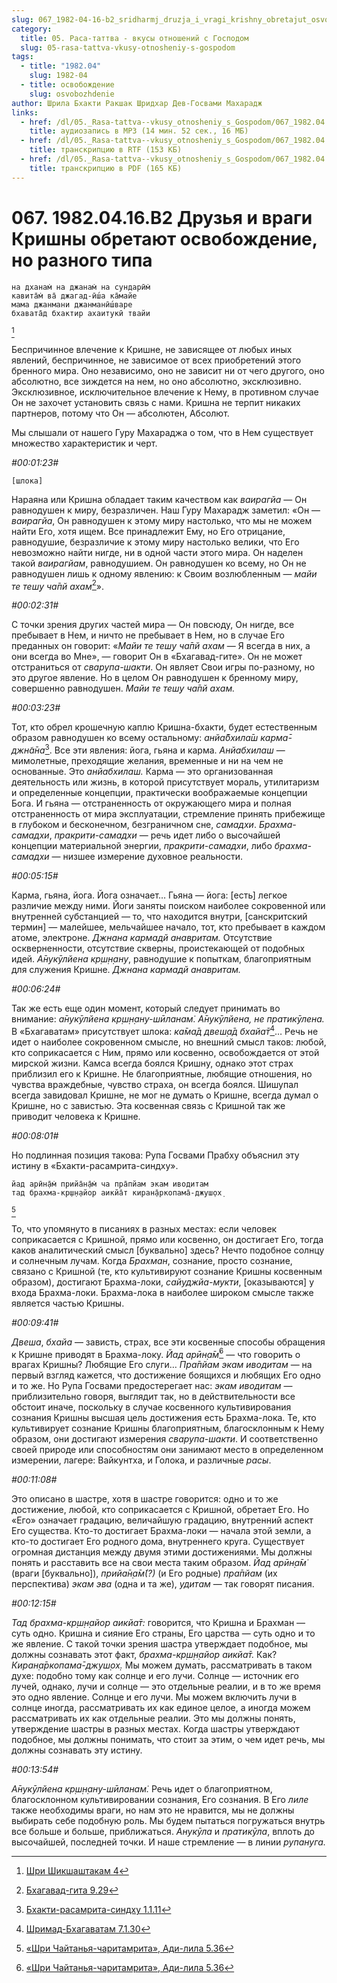 ```yaml
---
slug: 067_1982-04-16-b2_sridharmj_druzja_i_vragi_krishny_obretajut_osvobozhdenie_no_raznogo_tipa
category:
  title: 05. Раса-таттва - вкусы отношений с Господом
  slug: 05-rasa-tattva-vkusy-otnosheniy-s-gospodom
tags:
  - title: "1982.04"
    slug: 1982-04
  - title: освобождение
    slug: osvobozhdenie
author: Шрила Бхакти Ракшак Шридхар Дев-Госвами Махарадж
links:
  - href: /dl/05._Rasa-tattva--vkusy_otnosheniy_s_Gospodom/067_1982.04.16.B2_SridharMj_Druzja_i_vragi_Krishny_obretajut_osvobozhdenie_no_raznogo_tipa.mp3
    title: аудиозапись в MP3 (14 мин. 52 сек., 16 МБ)
  - href: /dl/05._Rasa-tattva--vkusy_otnosheniy_s_Gospodom/067_1982.04.16.B2_SridharMj_Druzja_i_vragi_Krishny_obretajut_osvobozhdenie_no_raznogo_tipa.rtf
    title: транскрипцию в RTF (153 КБ)
  - href: /dl/05._Rasa-tattva--vkusy_otnosheniy_s_Gospodom/067_1982.04.16.B2_SridharMj_Druzja_i_vragi_Krishny_obretajut_osvobozhdenie_no_raznogo_tipa.pdf
    title: транскрипцию в PDF (165 КБ)
---
```


# 067. 1982.04.16.B2 Друзья и враги Кришны обретают освобождение, но разного типа

    на дханам̇ на джанам̇ на сундарӣм̇
    кавита̄м̇ ва̄ джагад-ӣш́а ка̄майе
    мама джанмани джанманӣш́варе
    бхавата̄д бхактир ахаитукӣ твайи
[^_ftn1]

Беспричинное влечение к Кришне, не зависящее от любых иных явлений, беспричинное, не зависимое от всех приобретений этого бренного мира. Оно независимо, оно не зависит ни от чего другого, оно абсолютно, все зиждется на нем, но оно абсолютно, эксклюзивно. Эксклюзивное, исключительное влечение к Нему, в противном случае Он не захочет установить связь с нами. Кришна не терпит никаких партнеров, потому что Он — абсолютен, Абсолют.

Мы слышали от нашего Гуру Махараджа о том, что в Нем существует множество характеристик и черт.

*#00:01:23#*

    [шлока]

Нараяна или Кришна обладает таким качеством как *ваирагйа* — Он равнодушен к миру, безразличен. Наш Гуру Махарадж заметил: «Он — *ваирагйа*, Он равнодушен к этому миру настолько, что мы не можем найти Его, хотя ищем. Все принадлежит Ему, но Его отрицание, равнодушие, безразличие к этому миру настолько велики, что Его невозможно найти нигде, ни в одной части этого мира. Он наделен такой *ваирагйам*, равнодушием. Он равнодушен ко всему, но Он не равнодушен лишь к одному явлению: к Своим возлюбленным — *майи те теш̣у ча̄пй ахам*[^_ftn2]».

*#00:02:31#*

С точки зрения других частей мира — Он повсюду, Он нигде, все пребывает в Нем, и ничто не пребывает в Нем, но в случае Его преданных он говорит: «*Майи те теш̣у ча̄пй ахам* — Я всегда в них, а они всегда во Мне», — говорит Он в «Бхагавад-гите». Он не может отстраниться от *сварупа-шакти*. Он являет Свои игры по-разному, но это другое явление. Но в целом Он равнодушен к бренному миру, совершенно равнодушен. *Майи те теш̣у ча̄пй ахам.*

*#00:03:23#*

Тот, кто обрел крошечную каплю Кришна-бхакти, будет естественным образом равнодушен ко всему остальному: *анйа̄бхила̄ш карма̄-джн̃а̄на*[^_ftn3]. Все эти явления: йога, гьяна и карма. *Анйабхилаш* — мимолетные, преходящие желания, временные и ни на чем не основанные. Это *анйабхилаш.* Карма — это организованная деятельность или жизнь, в которой присутствует мораль, утилитаризм и определенные концепции, практически воображаемые концепции Бога. И гьяна — отстраненность от окружающего мира и полная отстраненность от мира эксплуатации, стремление принять прибежище в глубоком и бесконечном, безграничном сне, *самадхи*. *Брахма-самадхи*, *пракрити-самадхи* — речь идет либо о высочайшей концепции материальной энергии, *пракрити-самадхи*, либо *брахма-самадхи* — низшее измерение духовное реальности.

*#00:05:15#*

Карма, гьяна, йога. Йога означает… Гьяна — йога: [есть] легкое различие между ними. Йоги заняты поиском наиболее сокровенной или внутренней субстанцией — то, что находится внутри, [санскритский термин] — малейшее, мельчайшее начало, тот, кто пребывает в каждом атоме, электроне. *Джнана кармадй анавритам.* Отсутствие оскверненности, отсутствие скверны, проистекающей от подобных идей. *А̄нукӯлйена кр̣ш̣н̣ану*, равнодушие к попыткам, благоприятным для служения Кришне. *Джнана кармадй анавритам.*

*#00:06:24#*

Так же есть еще один момент, который следует принимать во внимание: *а̄нукӯлйена кр̣ш̣н̣ану-шӣланам̇. А̄нукӯлйена, не пратикӯлена.* В «Бхагаватам» присутствует шлока: *ка̄ма̄д двеш̣а̄д бхайа̄т*[^_ftn4]… Речь не идет о наиболее сокровенном смысле, но внешний смысл таков: любой, кто соприкасается с Ним, прямо или косвенно, освобождается от этой мирской жизни. Камса всегда боялся Кришну, однако этот страх приблизил его к Кришне. Не благоприятные, любящие отношения, но чувства враждебные, чувство страха, он всегда боялся. Шишупал всегда завидовал Кришне, не мог не думать о Кришне, всегда думал о Кришне, но с завистью. Эта косвенная связь с Кришной так же приводит человека к Кришне.

*#00:08:01#*

Но подлинная позиция такова: Рупа Госвами Прабху объяснил эту истину в «Бхакти-расамрита-синдху».

    йад арӣн̣а̄м̇ прийа̄н̣а̄м̇ ча пра̄пйам экам иводитам
    тад брахма-кр̣ш̣н̣айор аикйа̄т киран̣а̄ркопама̄-джуш̣ох̣
[^_ftn5]

То, что упомянуто в писаниях в разных местах: если человек соприкасается с Кришной, прямо или косвенно, он достигает Его, тогда каков аналитический смысл [буквально] здесь? Нечто подобное солнцу и солнечным лучам. Когда *Брахман*, сознание, просто сознание, связано с Кришной (те, кто культивируют сознание Кришны косвенным образом), достигают Брахма-локи, *сайуджйа-мукти*, [оказываются] у входа Брахма-локи. Брахма-лока в наиболее широком смысле также является частью Кришны.

*#00:09:41#*

*Двеша*, *бхайа* — зависть, страх, все эти косвенные способы обращения к Кришне приводят в Брахма-локу. *Йад арӣн̣а̄м̇*[^_ftn6] — что говорить о врагах Кришны? Любящие Его слуги… *Пра̄пйам экам иводитам* — на первый взгляд кажется, что достижение боящихся и любящих Его одно и то же. Но Рупа Госвами предостерегает нас: *экам иводитам* — приблизительно говоря, выглядит так, но в действительности все обстоит иначе, поскольку в случае косвенного культивирования сознания Кришны высшая цель достижения есть Брахма-лока. Те, кто культивирует сознание Кришны благоприятным, благосклонным к Нему образом, они достигают измерения *сварупа-шакти*. И соответственно своей природе или способностям они занимают место в определенном измерении, лагере: Вайкунтха, и Голока, и различные *расы*.

*#00:11:08#*

Это описано в шастре, хотя в шастре говорится: одно и то же достижение, любой, кто соприкасается с Кришной, обретает Его. Но «Его» означает градацию, величайшую градацию, внутренний аспект Его существа. Кто-то достигает Брахма-локи — начала этой земли, а кто-то достигает Его родного дома, внутреннего круга. Существует огромная дистанция между двумя этими достижениями. Мы должны понять и расставить все на свои места таким образом. *Йад арӣн̣а̄м̇* (враги [буквально]), *прийа̄н̣а̄м̇(?)* (и Его родные) *пра̄пйам* (их перспектива) *экам эва* (одна и та же), *удитам* — так говорят писания.

*#00:12:15#*

*Тад брахма-кр̣ш̣н̣айор аикйа̄т:* говорится, что Кришна и Брахман — суть одно. Кришна и сияние Его страны, Его царства — суть одно и то же явление. С такой точки зрения шастра утверждает подобное, мы должны сознавать этот факт, *брахма-кр̣ш̣н̣айор аикйа̄т.* Как? *Киран̣а̄ркопама̄-джуш̣ох̣.* Мы можем думать, рассматривать в таком духе: подобно тому как солнце и его лучи. Солнце — источник его лучей, однако, лучи и солнце — это отдельные реалии, и в то же время это одно явление. Солнце и его лучи. Мы можем включить лучи в солнце иногда, рассматривать их как единое целое, а иногда можем рассматривать их как отдельные реалии. Это мы должны понять, утверждение шастры в разных местах. Когда шастры утверждают подобное, мы должны понимать, что стоит за этим, о чем идет речь, мы должны сознавать эту истину.

*#00:13:54#*

*А̄нукӯлйена кр̣ш̣н̣ану-шӣланам̇.* Речь идет о благоприятном, благосклонном культивировании сознания, Его сознания. В Его *лиле* также необходимы враги, но нам это не нравится, мы не должны выбирать себе подобную роль. Мы будем пытаться погружаться внутрь все больше и больше, приближаться. *Анукӯла* и *пратикӯла*, вплоть до высочайшей, последней точки. И наше стремление — в линии *рупануга.*



[^_ftn1]: [Шри Шикшаштакам 4](../notes/shri-shikshashtakam/shri-shikshashtakam-4.md)

[^_ftn2]: [Бхагавад-гита 9.29](../notes/bhagavad-gita/bhagavad-gita-9-29.md)

[^_ftn3]: [Бхакти-расамрита-синдху 1.1.11](../notes/bhakti-rasamrita-sindhu/bhakti-rasamrita-sindhu-1-1-11.md)

[^_ftn4]: [Шримад-Бхагаватам 7.1.30](../notes/shrimad-bhagavatam/shrimad-bhagavatam-7-1-30.md)

[^_ftn5]: [«Шри Чайтанья-чаритамрита», Ади-лила 5.36](../notes/shri-chajtanya-charitamrita-adi-lila/shri-chajtanya-charitamrita-adi-lila-5-36.md)

[^_ftn6]: [«Шри Чайтанья-чаритамрита», Ади-лила 5.36](../notes/shri-chajtanya-charitamrita-adi-lila/shri-chajtanya-charitamrita-adi-lila-5-36.md)
